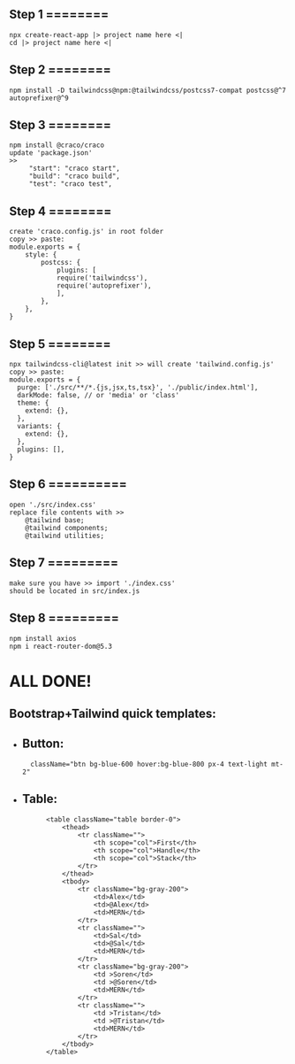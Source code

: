 ## Step 1 ========
	npx create-react-app |> project name here <|
	cd |> project name here <|
	
## Step 2 ========
	npm install -D tailwindcss@npm:@tailwindcss/postcss7-compat postcss@^7 autoprefixer@^9
	
## Step 3 ========
	npm install @craco/craco
	update 'package.json'
	>>
		 "start": "craco start",
		 "build": "craco build",
		 "test": "craco test",
	
## Step 4 ========
	create 'craco.config.js' in root folder
	copy >> paste: 
	module.exports = {
		style: {
			postcss: {
				plugins: [
				require('tailwindcss'),
				require('autoprefixer'),
				],
			},
		},
	}
	
## Step 5 ========
	npx tailwindcss-cli@latest init >> will create 'tailwind.config.js'
	copy >> paste: 
	module.exports = {
	  purge: ['./src/**/*.{js,jsx,ts,tsx}', './public/index.html'],
	  darkMode: false, // or 'media' or 'class'
	  theme: {
		extend: {},
	  },
	  variants: {
		extend: {},
	  },
	  plugins: [],
	}
	
## Step 6 ==========
	open './src/index.css' 
	replace file contents with >>
		@tailwind base;
		@tailwind components;
		@tailwind utilities;

## Step 7 =========
	make sure you have >> import './index.css' 
	should be located in src/index.js

## Step 8 =========
	npm install axios
	npm i react-router-dom@5.3


# ALL DONE!


## Bootstrap+Tailwind quick templates: 
- ## Button: 
		className="btn bg-blue-600 hover:bg-blue-800 px-4 text-light mt-2"


- ## Table: 

			<table className="table border-0">
                <thead>
                    <tr className="">
                        <th scope="col">First</th>
                        <th scope="col">Handle</th>
                        <th scope="col">Stack</th>
                    </tr>
                </thead>
                <tbody>
                    <tr className="bg-gray-200">
                        <td>Alex</td>
                        <td>@Alex</td>
                        <td>MERN</td>
                    </tr>
                    <tr className="">
                        <td>Sal</td>
                        <td>@Sal</td>
                        <td>MERN</td>
                    </tr>
                    <tr className="bg-gray-200">
                        <td >Soren</td>
                        <td >@Soren</td>
                        <td>MERN</td>
                    </tr>
                    <tr className="">
                        <td >Tristan</td>
                        <td >@Tristan</td>
                        <td>MERN</td>
                    </tr>
                </tbody>
            </table>










